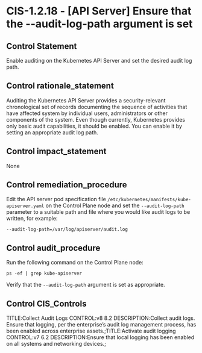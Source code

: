 # CIS-1.2.18 - \[API Server\] Ensure that the --audit-log-path argument is set

## Control Statement

Enable auditing on the Kubernetes API Server and set the desired audit log path.

## Control rationale_statement

Auditing the Kubernetes API Server provides a security-relevant chronological set of records documenting the sequence of activities that have affected system by individual users, administrators or other components of the system. Even though currently, Kubernetes provides only basic audit capabilities, it should be enabled. You can enable it by setting an appropriate audit log path.

## Control impact_statement

None

## Control remediation_procedure

Edit the API server pod specification file `/etc/kubernetes/manifests/kube-apiserver.yaml` on the Control Plane node and set the `--audit-log-path` parameter to a suitable path and file where you would like audit logs to be written, for example:

```
--audit-log-path=/var/log/apiserver/audit.log
```

## Control audit_procedure

Run the following command on the Control Plane node:

```
ps -ef | grep kube-apiserver
```

Verify that the `--audit-log-path` argument is set as appropriate.

## Control CIS_Controls

TITLE:Collect Audit Logs CONTROL:v8 8.2 DESCRIPTION:Collect audit logs. Ensure that logging, per the enterprise’s audit log management process, has been enabled across enterprise assets.;TITLE:Activate audit logging CONTROL:v7 6.2 DESCRIPTION:Ensure that local logging has been enabled on all systems and networking devices.;
